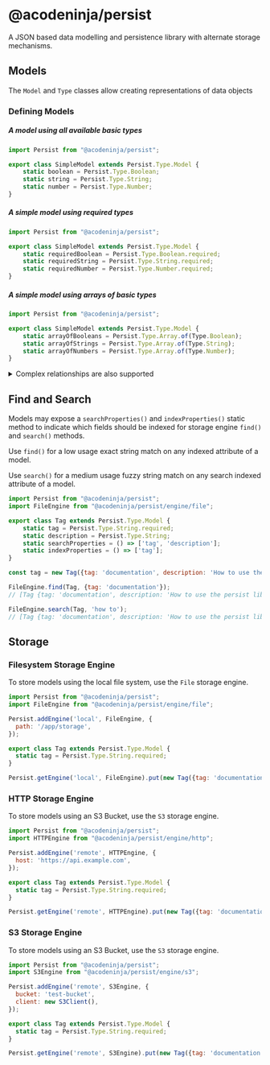 # @acodeninja/persist

A JSON based data modelling and persistence library with alternate storage mechanisms.

## Models

The `Model` and `Type` classes allow creating representations of data objects

### Defining Models

##### A model using all available basic types

```javascript
import Persist from "@acodeninja/persist";

export class SimpleModel extends Persist.Type.Model {
    static boolean = Persist.Type.Boolean;
    static string = Persist.Type.String;
    static number = Persist.Type.Number;
}
```

##### A simple model using required types

```javascript
import Persist from "@acodeninja/persist";

export class SimpleModel extends Persist.Type.Model {
    static requiredBoolean = Persist.Type.Boolean.required;
    static requiredString = Persist.Type.String.required;
    static requiredNumber = Persist.Type.Number.required;
}
```

##### A simple model using arrays of basic types

```javascript
import Persist from "@acodeninja/persist";

export class SimpleModel extends Persist.Type.Model {
    static arrayOfBooleans = Persist.Type.Array.of(Type.Boolean);
    static arrayOfStrings = Persist.Type.Array.of(Type.String);
    static arrayOfNumbers = Persist.Type.Array.of(Type.Number);
}
```

<details>
  <summary>Complex relationships are also supported</summary>

#### One-to-One Relationships

##### A one-to-one relationship

```javascript
import Persist from "@acodeninja/persist";

export class ModelB extends Persist.Type.Model {
}

export class ModelA extends Persist.Type.Model {
    static linked = ModelB;
}
```

##### A circular one-to-one relationship

```javascript
import Persist from "@acodeninja/persist";

export class ModelA extends Persist.Type.Model {
    static linked = () => ModelB;
}

export class ModelB extends Persist.Type.Model {
    static linked = ModelA;
}
```

#### One-to-Many Relationships

##### A one-to-many relationship

```javascript
import Persist from "@acodeninja/persist";

export class ModelB extends Persist.Type.Model {
}

export class ModelA extends Persist.Type.Model {
    static linked = Persist.Type.Array.of(ModelB);
}
```

##### A circular one-to-many relationship

```javascript
import Persist from "@acodeninja/persist";

export class ModelA extends Persist.Type.Model {
    static linked = () => Type.Array.of(ModelB);
}

export class ModelB extends Persist.Type.Model {
    static linked = ModelA;
}
```

#### Many-to-Many Relationships

##### A many-to-many relationship

```javascript
import Persist from "@acodeninja/persist";

export class ModelA extends Persist.Type.Model {
    static linked = Persist.Type.Array.of(ModelB);
}

export class ModelB extends Persist.Type.Model {
    static linked = Persist.Type.Array.of(ModelA);
}
```
</details>

## Find and Search

Models may expose a `searchProperties()` and `indexProperties()` static method to indicate which 
fields should be indexed for storage engine `find()` and `search()` methods.

Use `find()` for a low usage exact string match on any indexed attribute of a model.

Use `search()` for a medium usage fuzzy string match on any search indexed attribute of a model.

```javascript
import Persist from "@acodeninja/persist";
import FileEngine from "@acodeninja/persist/engine/file";

export class Tag extends Persist.Type.Model {
    static tag = Persist.Type.String.required;
    static description = Persist.Type.String;
    static searchProperties = () => ['tag', 'description'];
    static indexProperties = () => ['tag'];
}

const tag = new Tag({tag: 'documentation', description: 'How to use the persist library'});

FileEngine.find(Tag, {tag: 'documentation'});
// [Tag {tag: 'documentation', description: 'How to use the persist library'}]

FileEngine.search(Tag, 'how to');
// [Tag {tag: 'documentation', description: 'How to use the persist library'}]
```

## Storage

### Filesystem Storage Engine

To store models using the local file system, use the `File` storage engine.

```javascript
import Persist from "@acodeninja/persist";
import FileEngine from "@acodeninja/persist/engine/file";

Persist.addEngine('local', FileEngine, {
  path: '/app/storage',
});

export class Tag extends Persist.Type.Model {
  static tag = Persist.Type.String.required;
}

Persist.getEngine('local', FileEngine).put(new Tag({tag: 'documentation'}));
```

### HTTP Storage Engine

To store models using an S3 Bucket, use the `S3` storage engine.

```javascript
import Persist from "@acodeninja/persist";
import HTTPEngine from "@acodeninja/persist/engine/http";

Persist.addEngine('remote', HTTPEngine, {
  host: 'https://api.example.com',
});

export class Tag extends Persist.Type.Model {
  static tag = Persist.Type.String.required;
}

Persist.getEngine('remote', HTTPEngine).put(new Tag({tag: 'documentation'}));
```

### S3 Storage Engine

To store models using an S3 Bucket, use the `S3` storage engine.

```javascript
import Persist from "@acodeninja/persist";
import S3Engine from "@acodeninja/persist/engine/s3";

Persist.addEngine('remote', S3Engine, {
  bucket: 'test-bucket',
  client: new S3Client(),
});

export class Tag extends Persist.Type.Model {
  static tag = Persist.Type.String.required;
}

Persist.getEngine('remote', S3Engine).put(new Tag({tag: 'documentation'}));
```
